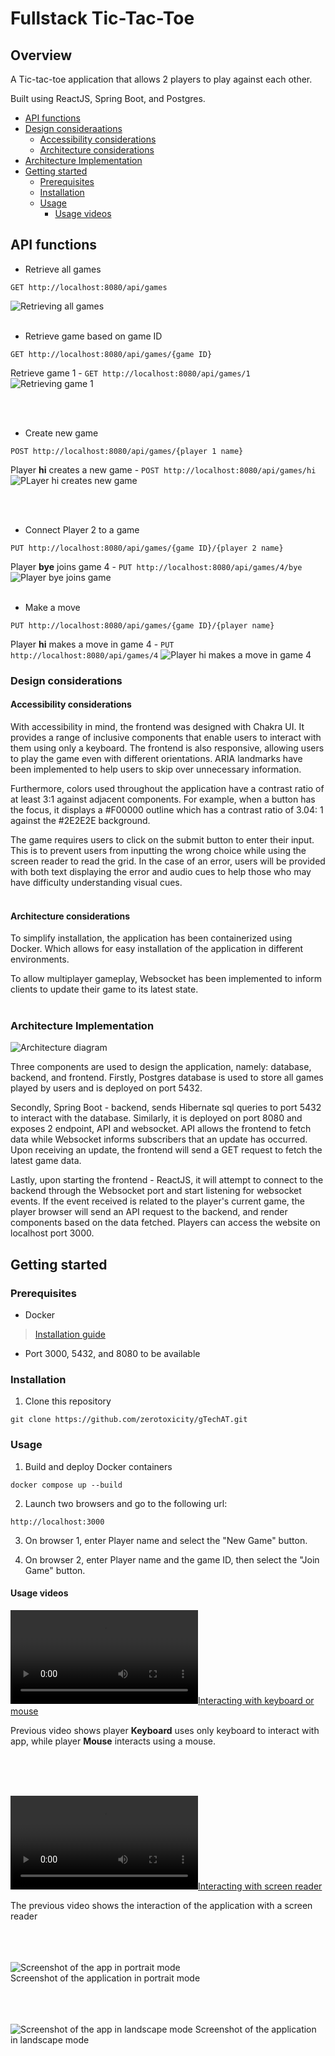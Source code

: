 # Fullstack Tic-Tac-Toe

## Overview
A Tic-tac-toe application that allows 2 players to play against each other.

Built using ReactJS, Spring Boot, and Postgres.

- [API functions](#api-functions)
- [Design consideraations](#design-considerations)
  - [Accessibility considerations](#accessibility-considerations)
  - [Architecture considerations](#architecture-considerations)
- [Architecture Implementation](#architecture-implementation)
- [Getting started](#getting-started)
  - [Prerequisites](#prerequisites)
  - [Installation](#installation)
  - [Usage](#usage)
    - [Usage videos](#usage-video)
  


## API functions
- Retrieve all games 
```
GET http://localhost:8080/api/games
```
![Retrieving all games](doc/images/get-all.png)
<br /><br />
- Retrieve game based on game ID
```
GET http://localhost:8080/api/games/{game ID}
```

Retrieve game 1 - `GET http://localhost:8080/api/games/1`
![Retrieving game 1](doc/images/get-game-1.png)

<br /><br />
- Create new game
```
POST http://localhost:8080/api/games/{player 1 name}
```
Player __hi__ creates a new game - `POST http://localhost:8080/api/games/hi`
![PLayer hi creates new game](doc/images/create-game.png)

<br /><br />
- Connect Player 2 to a game
```
PUT http://localhost:8080/api/games/{game ID}/{player 2 name}
```
Player __bye__ joins game 4 - `PUT http://localhost:8080/api/games/4/bye`
![Player bye joins game](doc/images/join-game.png)
<br /><br />
- Make a move
```
PUT http://localhost:8080/api/games/{game ID}/{player name}
```
Player __hi__ makes a move in game 4 - `PUT http://localhost:8080/api/games/4`
![Player hi makes a move in game 4](doc/images/update-game.png)


### Design considerations
#### Accessibility considerations
With accessibility in mind, the frontend was designed with Chakra UI. It provides a range of inclusive components that enable users to interact with them using only a keyboard.
The frontend is also responsive, allowing users to play the game even with different orientations.
ARIA landmarks have been implemented to help users to skip over unnecessary information.

Furthermore, colors used throughout the application have a contrast ratio of at least 3:1 against adjacent components.
For example, when a button has the focus, it displays a #F00000 outline which has a contrast ratio of 3.04: 1 against the #2E2E2E background.

The game requires users to click on the submit button to enter their input. This is to prevent users from inputting the wrong choice while using the screen reader to read the grid. 
In the case of an error, users will be provided with both text displaying the error and audio cues to help those who may have difficulty understanding visual cues. 
<br /><br />
#### Architecture considerations
To simplify installation, the application has been containerized using Docker. Which allows for easy installation of the application in different environments. 

To allow multiplayer gameplay, Websocket has been implemented to inform clients to update their game to its latest state.
<br /><br />


### Architecture Implementation
![Architecture diagram](doc/images/archi.png)

Three components are used to design the application, namely: database, backend, and frontend.
Firstly, Postgres database is used to store all games played by users and is deployed on port 5432.

Secondly, Spring Boot - backend, sends Hibernate sql queries to port 5432 to interact with the database.
Similarly, it is deployed on port 8080 and exposes 2 endpoint, API and websocket. 
API allows the frontend to fetch data while Websocket informs subscribers that an update has occurred.
Upon receiving an update, the frontend will send a GET request to fetch the latest game data.

Lastly, upon starting the frontend - ReactJS, it will attempt to connect to the backend through the Websocket port and start listening for websocket events.
If the event received is related to the player's current game, the player browser will send an API request to the backend, and render components based on the data fetched.
Players can access the website on localhost port 3000.


## Getting started

### Prerequisites
- Docker
>[Installation guide](https://docs.docker.com/get-docker/)

- Port 3000, 5432, and 8080 to be available

### Installation
1. Clone this repository
```
git clone https://github.com/zerotoxicity/gTechAT.git
```

### Usage

1. Build and deploy Docker containers
```
docker compose up --build
```

2. Launch two browsers and go to the following url:
```
http://localhost:3000
```

3. On browser 1, enter Player name and select the "New Game" button.


4. On browser 2, enter Player name and the game ID, then select the "Join Game" button.




#### Usage videos

[![Interacting with keyboard or mouse](doc/videos/KeyMouse.mp4)](https://user-images.githubusercontent.com/31730313/223983933-2927b5b2-f564-44c3-bf57-94a3f990eb0e.mp4)

Previous video shows player __Keyboard__ uses only keyboard to interact with app, while player __Mouse__ interacts using a mouse.

<br /> <br /> <br />

[![Interacting with screen reader](doc/videos/voice.mp4)](https://user-images.githubusercontent.com/31730313/223982260-b4361794-60c5-4721-9ba0-7983159122a2.mp4)

The previous video shows the interaction of the application with a screen reader
<br /> <br /> <br /> <br />

![Screenshot of the app in portrait mode](doc/images/mobileP.png)
<br />
Screenshot of the application in portrait mode
<br /> <br /> <br /> <br />


![Screenshot of the app in landscape mode](doc/images/mobileL.png)
Screenshot of the application in landscape mode








